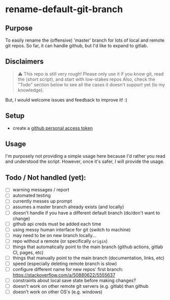 # rename-default-git-branch
## Purpose
To easily rename the (offensive) 'master' branch for lots of local and remote git repos.
So far, it can handle github, but I'd like to expand to gitlab.

## Disclaimers
> :warning: This repo is still very rough!
Please only use it if you know git, read the (short script), and start with low-stakes repos
Also, check the "Todo" section below to see all the cases it doesn't support yet (to my knowledge).

But, I would welcome issues and feedback to improve it! :)

## Setup
- create a [github personal access token]

## Usage
I'm purposely not providing a simple usage here because I'd rather you read and understood the script.
However, once it's safer, I will provide the usage.

## Todo / Not handled (yet):
- [ ] warning messages / report
- [ ] automated testing
- [ ] currently messes up prompt
- [ ] assumes a master branch already exists (and locally)
- [ ] doesn't handle if you have a different default branch (do/don't want to change)
- [ ] github api creds must be added each time
- [ ] using messy human interface for git (switch to machine)
- [ ] may need to be on new branch locally...
- [ ] repo without a remote (or specifically `origin`)
- [ ] things that automatically point to the main branch (github actions, gitlab CI, pages, etc)
- [ ] things that manually point to the main branch (documentation, links, etc)
- [ ] speed (especially deleting remote branch is slow)
- [ ] configure different name for new repos' first branch: https://stackoverflow.com/a/50880622/5555637
- [ ] constraints about local save state before making changes?
- [ ] doesn't work on other remote git servers (e.g. gitlab) than github
- [ ] doesn't work on other OS's (e.g. windows)

[github personal access token]: https://help.github.com/en/github/authenticating-to-github/creating-a-personal-access-token-for-the-command-line
